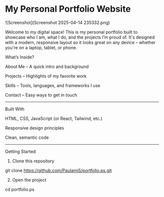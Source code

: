 # My Personal Portfolio Website



![Screenshot](Screenshot 2025-04-14 235332.png)

Welcome to my digital space! This is my personal portfolio built to showcase who I am, what I do, and the projects I’m proud of. It's designed with a modern, responsive layout so it looks great on any device – whether you're on a laptop, tablet, or phone.



What’s Inside?

About Me – A quick intro and background

Projects – Highlights of my favorite work

Skills – Tools, languages, and frameworks I use

Contact – Easy ways to get in touch



---

Built With

HTML, CSS, JavaScript (or React, Tailwind, etc.)

Responsive design principles

Clean, semantic code



---

Getting Started

1. Clone this repository

git clone https://github.com/PaulamiS/portfolio.ps.git


2. Open the project

cd portfolio.ps



